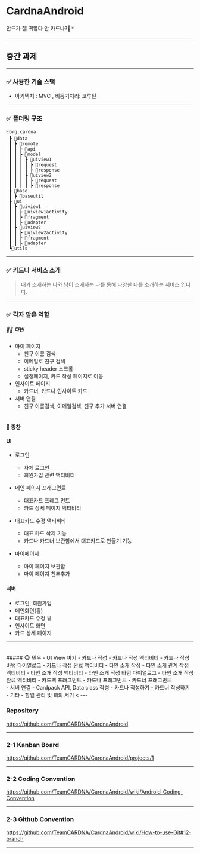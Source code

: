 # CardnaAndroid
안드가 젤 귀엽다 안 카드나?🎴🃏

---
## 중간 과제

---

### ✅ 사용한 기술 스택

- 아키텍처 : MVC , 비동기처리: 코루틴

---

### ✅ 폴더링 구조

```
🃏org.cardna
 ┣ 📂data
 ┃ ┣ 📂remote
 ┃ ┃ ┣ 📂api
 ┃ ┃ ┣ 📂model
 ┃ ┃ ┃ ┣ 📂uiview1
 ┃ ┃ ┃ ┃ ┣ 🎈request
 ┃ ┃ ┃ ┃ ┣ 🎈response
 ┃ ┃ ┃ ┣ 📂uiview2
 ┃ ┃ ┃ ┃ ┣ 🎈request
 ┃ ┃ ┃ ┃ ┣ 🎈response
 ┣ 📂base
 ┃ ┣ 📂baseutil
 ┣ 📂ui 
 ┃ ┣ 📂uiview1
 ┃ ┃ ┣ 🎈uiview1activity
 ┃ ┃ ┣ 🎈fragment
 ┃ ┃ ┣ 🎈adapter
 ┃ ┣ 📂uiview2
 ┃ ┃ ┣ 🎈uiview2activity
 ┃ ┃ ┣ 🎈fragment
 ┃ ┃ ┣ 🎈adapter
 ┗📂utils
 ```

---
### ✅ 카드나 서비스 소개 

> 내가 소개하는 나와 남이 소개하는 나를 통해 다양한 나를 소개하는 서비스 입니다.

---

### ✅ 각자 맡은 역할

##### 🧚‍♀️ 다빈  
- 마이 페이지
    - 친구 이름 검색
    - 이메일로 친구 검색
    - sticky header 스크롤
    - 설정페이지, 카드 작성 페이지로 이동
- 인사이트 페이지 
    - 카드너, 카드나 인사이트 카드
- 서버 연결
    - 친구 이름검색, 이메일검색, 친구 추가 서버 연결
  <br>
 

#### 🙊 종찬

#### UI

- 로그인
  - 자체 로그인
  - 회원가입 관련 액티비티


- 메인 페이지 프래그먼트
  - 대표카드 프레그 먼트
  - 카드 상세 페이지 액티비티
  

- 대표카드 수정 액티비티
  - 대표 카드 삭제 기능
  - 카드나 카드너 보관함에서 대표카드로 만들기 기능


- 마이페이지
  - 마이 페이지 보관함
  - 마이 페이지 친추추가

#### 서버

 - 로그인, 회원가입
 - 메인화면(홈)
 - 대표카드 수정 뷰
 - 인사이트 화면
 - 카드 상세 페이지

---

  <br>
##### 🐵 민우  
- UI View 짜기
    - 카드나 작성
        - 카드나 작성 액티비티
        - 카드나 작성 바텀 다이얼로그
        - 카드나 작성 완료 액티비티
    - 타인 소개 작성
        - 타인 소개 관계 작성 액티비티
        - 타인 소개 작성 액티비티
        - 타인 소개 작성 바텀 다이얼로그
        - 타인 소개 작성 완료 액티비티
    - 카드팩 프래그먼트
        - 카드나 프래그먼트
        - 카드너 프래그먼트
  <br>
- 서버 연결
    - Cardpack API, Data class 작성
    - 카드나 작성하기
    - 카드너 작성하기
  <br>
- 기타
    - 할일 관리 및 회의 서기
  <
---

### Repository

https://github.com/TeamCARDNA/CardnaAndroid

---

### 2-1 Kanban Board

https://github.com/TeamCARDNA/CardnaAndroid/projects/1

---

### 2-2 Coding Convention

https://github.com/TeamCARDNA/CardnaAndroid/wiki/Android-Coding-Convention

---

### 2-3 Github Convention

https://github.com/TeamCARDNA/CardnaAndroid/wiki/How-to-use-Git#12-branch

---



